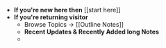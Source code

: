 - **If you're new here then** [[start here]]
- **If you're returning visitor**
    - Browse Topics -> [[Outline Notes]]
    - **Recent Updates & Recently Added long Notes**
    - 

